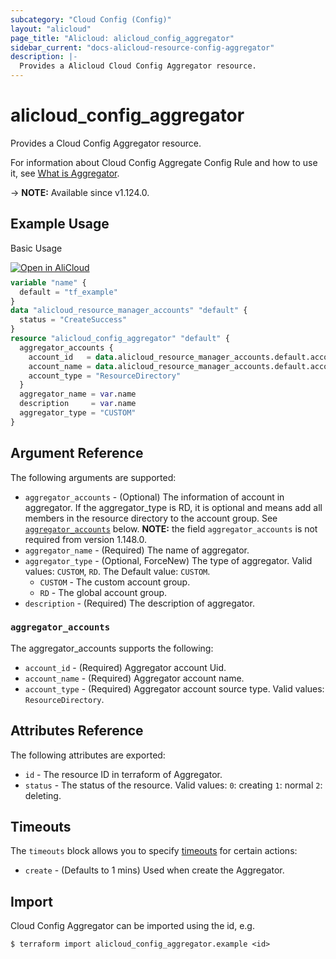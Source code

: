 ```yaml
---
subcategory: "Cloud Config (Config)"
layout: "alicloud"
page_title: "Alicloud: alicloud_config_aggregator"
sidebar_current: "docs-alicloud-resource-config-aggregator"
description: |-
  Provides a Alicloud Cloud Config Aggregator resource.
---
```


# alicloud_config_aggregator

Provides a Cloud Config Aggregator resource.

For information about Cloud Config Aggregate Config Rule and how to use it, see [What is Aggregator](https://www.alibabacloud.com/help/en/cloud-config/latest/api-config-2020-09-07-createaggregator).

-> **NOTE:** Available since v1.124.0.

## Example Usage

Basic Usage

<div style="display: block;margin-bottom: 40px;"><div class="oics-button" style="float: right;position: absolute;margin-bottom: 10px;">
  <a href="https://api.aliyun.com/api-tools/terraform?resource=alicloud_config_aggregator&exampleId=b68e66a2-1930-005b-d7ad-19d3a85a2adcf6c7bb6a&activeTab=example&spm=docs.r.config_aggregator.0.b68e66a219&intl_lang=EN_US" target="_blank">
    <img alt="Open in AliCloud" src="https://img.alicdn.com/imgextra/i1/O1CN01hjjqXv1uYUlY56FyX_!!6000000006049-55-tps-254-36.svg" style="max-height: 44px; max-width: 100%;">
  </a>
</div></div>

```terraform
variable "name" {
  default = "tf_example"
}
data "alicloud_resource_manager_accounts" "default" {
  status = "CreateSuccess"
}
resource "alicloud_config_aggregator" "default" {
  aggregator_accounts {
    account_id   = data.alicloud_resource_manager_accounts.default.accounts.0.account_id
    account_name = data.alicloud_resource_manager_accounts.default.accounts.0.display_name
    account_type = "ResourceDirectory"
  }
  aggregator_name = var.name
  description     = var.name
  aggregator_type = "CUSTOM"
}
```

## Argument Reference

The following arguments are supported:

* `aggregator_accounts` - (Optional) The information of account in aggregator. If the aggregator_type is RD, it is optional and means add all members in the resource directory to the account group. See [`aggregator_accounts`](#aggregator_accounts) below.  **NOTE:** the field `aggregator_accounts` is not required from version 1.148.0.
* `aggregator_name` - (Required) The name of aggregator.
* `aggregator_type` - (Optional, ForceNew) The type of aggregator. Valid values: `CUSTOM`, `RD`. The Default value: `CUSTOM`.
  * `CUSTOM` - The custom account group.
  * `RD` - The global account group.
* `description` - (Required) The description of aggregator.

### `aggregator_accounts`

The aggregator_accounts supports the following: 

* `account_id` - (Required) Aggregator account Uid.
* `account_name` - (Required) Aggregator account name.
* `account_type` - (Required) Aggregator account source type. Valid values: `ResourceDirectory`.

## Attributes Reference

The following attributes are exported:

* `id` - The resource ID in terraform of Aggregator.
* `status` - The status of the resource. Valid values: `0`: creating `1`: normal `2`: deleting.

## Timeouts

The `timeouts` block allows you to specify [timeouts](https://www.terraform.io/docs/configuration-0-11/resources.html#timeouts) for certain actions:

* `create` - (Defaults to 1 mins) Used when create the Aggregator.

## Import

Cloud Config Aggregator can be imported using the id, e.g.

```shell
$ terraform import alicloud_config_aggregator.example <id>
```
